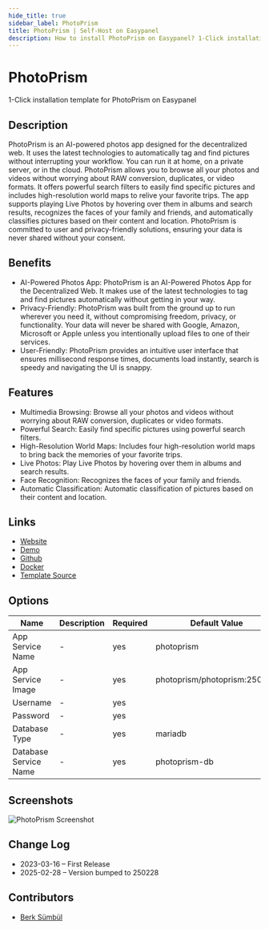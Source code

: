 ```yaml
---
hide_title: true
sidebar_label: PhotoPrism
title: PhotoPrism | Self-Host on Easypanel
description: How to install PhotoPrism on Easypanel? 1-Click installation template for PhotoPrism on Easypanel
---
```


<!-- generated -->

# PhotoPrism

1-Click installation template for PhotoPrism on Easypanel

## Description

PhotoPrism is an AI-powered photos app designed for the decentralized web. It uses the latest technologies to automatically tag and find pictures without interrupting your workflow. You can run it at home, on a private server, or in the cloud. PhotoPrism allows you to browse all your photos and videos without worrying about RAW conversion, duplicates, or video formats. It offers powerful search filters to easily find specific pictures and includes high-resolution world maps to relive your favorite trips. The app supports playing Live Photos by hovering over them in albums and search results, recognizes the faces of your family and friends, and automatically classifies pictures based on their content and location. PhotoPrism is committed to user and privacy-friendly solutions, ensuring your data is never shared without your consent.

## Benefits

- AI-Powered Photos App: PhotoPrism is an AI-Powered Photos App for the Decentralized Web. It makes use of the latest technologies to tag and find pictures automatically without getting in your way.
- Privacy-Friendly: PhotoPrism was built from the ground up to run wherever you need it, without compromising freedom, privacy, or functionality. Your data will never be shared with Google, Amazon, Microsoft or Apple unless you intentionally upload files to one of their services.
- User-Friendly: PhotoPrism provides an intuitive user interface that ensures millisecond response times, documents load instantly, search is speedy and navigating the UI is snappy.

## Features

- Multimedia Browsing: Browse all your photos and videos without worrying about RAW conversion, duplicates or video formats.
- Powerful Search: Easily find specific pictures using powerful search filters.
- High-Resolution World Maps: Includes four high-resolution world maps to bring back the memories of your favorite trips.
- Live Photos: Play Live Photos by hovering over them in albums and search results.
- Face Recognition: Recognizes the faces of your family and friends.
- Automatic Classification: Automatic classification of pictures based on their content and location.

## Links

- [Website](https://photoprism.app)
- [Demo](https://try.photoprism.app)
- [Github](https://github.com/photoprism/photoprism)
- [Docker](https://hub.docker.com/r/photoprism/photoprism)
- [Template Source](https://github.com/easypanel-io/templates/tree/main/templates/photoprism)

## Options

Name | Description | Required | Default Value
-|-|-|-
App Service Name | - | yes | photoprism
App Service Image | - | yes | photoprism/photoprism:250228
Username | - | yes | 
Password | - | yes | 
Database Type | - | yes | mariadb
Database Service Name | - | yes | photoprism-db

## Screenshots

![PhotoPrism Screenshot](./assets/screenshot.jpg)

## Change Log

- 2023-03-16 – First Release
- 2025-02-28 – Version bumped to 250228

## Contributors

- [Berk Sümbül](https://berksmbl.com)
